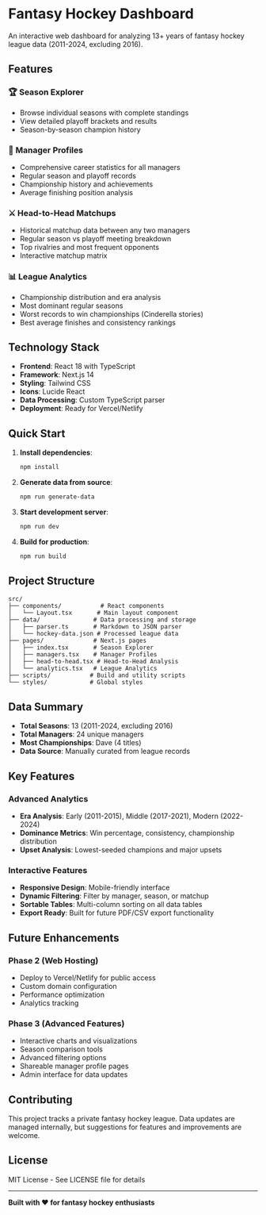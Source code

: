 # Fantasy Hockey Dashboard

An interactive web dashboard for analyzing 13+ years of fantasy hockey league data (2011-2024, excluding 2016).

## Features

### 🏆 Season Explorer
- Browse individual seasons with complete standings
- View detailed playoff brackets and results
- Season-by-season champion history

### 👥 Manager Profiles
- Comprehensive career statistics for all managers
- Regular season and playoff records
- Championship history and achievements
- Average finishing position analysis

### ⚔️ Head-to-Head Matchups
- Historical matchup data between any two managers
- Regular season vs playoff meeting breakdown
- Top rivalries and most frequent opponents
- Interactive matchup matrix

### 📊 League Analytics
- Championship distribution and era analysis
- Most dominant regular seasons
- Worst records to win championships (Cinderella stories)
- Best average finishes and consistency rankings

## Technology Stack

- **Frontend**: React 18 with TypeScript
- **Framework**: Next.js 14
- **Styling**: Tailwind CSS
- **Icons**: Lucide React
- **Data Processing**: Custom TypeScript parser
- **Deployment**: Ready for Vercel/Netlify

## Quick Start

1. **Install dependencies**:
   ```bash
   npm install
   ```

2. **Generate data from source**:
   ```bash
   npm run generate-data
   ```

3. **Start development server**:
   ```bash
   npm run dev
   ```

4. **Build for production**:
   ```bash
   npm run build
   ```

## Project Structure

```
src/
├── components/           # React components
│   └── Layout.tsx       # Main layout component
├── data/               # Data processing and storage
│   ├── parser.ts       # Markdown to JSON parser
│   └── hockey-data.json # Processed league data
├── pages/              # Next.js pages
│   ├── index.tsx       # Season Explorer
│   ├── managers.tsx    # Manager Profiles
│   ├── head-to-head.tsx # Head-to-Head Analysis
│   └── analytics.tsx   # League Analytics
├── scripts/           # Build and utility scripts
└── styles/            # Global styles
```

## Data Summary

- **Total Seasons**: 13 (2011-2024, excluding 2016)
- **Total Managers**: 24 unique managers
- **Most Championships**: Dave (4 titles)
- **Data Source**: Manually curated from league records

## Key Features

### Advanced Analytics
- **Era Analysis**: Early (2011-2015), Middle (2017-2021), Modern (2022-2024)
- **Dominance Metrics**: Win percentage, consistency, championship distribution
- **Upset Analysis**: Lowest-seeded champions and major upsets

### Interactive Features
- **Responsive Design**: Mobile-friendly interface
- **Dynamic Filtering**: Filter by manager, season, or matchup
- **Sortable Tables**: Multi-column sorting on all data tables
- **Export Ready**: Built for future PDF/CSV export functionality

## Future Enhancements

### Phase 2 (Web Hosting)
- Deploy to Vercel/Netlify for public access
- Custom domain configuration
- Performance optimization
- Analytics tracking

### Phase 3 (Advanced Features)
- Interactive charts and visualizations
- Season comparison tools
- Advanced filtering options
- Shareable manager profile pages
- Admin interface for data updates

## Contributing

This project tracks a private fantasy hockey league. Data updates are managed internally, but suggestions for features and improvements are welcome.

## License

MIT License - See LICENSE file for details

---

**Built with ❤️ for fantasy hockey enthusiasts**